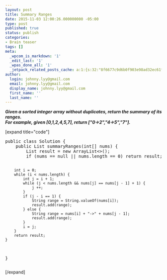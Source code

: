 ```yaml
---
layout: post
title: Summary Ranges
date: 2015-11-03 12:00:26.000000000 -05:00
type: post
published: true
status: publish
categories:
- Brain teaser
tags: []
meta:
  _wpcom_is_markdown: '1'
  _edit_last: '1'
  _wpas_done_all: '1'
  _jetpack_related_posts_cache: a:1:{s:32:"8f6677c9d6b0f903e98ad32ec61f8deb";a:2:{s:7:"expires";i:1465357548;s:7:"payload";a:3:{i:0;a:1:{s:2:"id";i:2006;}i:1;a:1:{s:2:"id";i:125;}i:2;a:1:{s:2:"id";i:1224;}}}}
author:
  login: johnny.lyy@gmail.com
  email: johnny.lyy@gmail.com
  display_name: johnny.lyy@gmail.com
  first_name: ''
  last_name: ''
---
```

<p><strong><em>Given a sorted integer array without duplicates, return the summary of its ranges.<br />
For example, given [0,1,2,4,5,7], return ["0->2","4->5","7"].</em></strong></p>
<p>[expand title="code"]</p>
<pre>
public class Solution {
    public List<string> summaryRanges(int[] nums) {
        List<string> result = new ArrayList<>();
        if (nums == null || nums.length == 0) return result;
        
        int i = 0;
        while (i < nums.length) {
            int j = i + 1;
            while (j < nums.length && nums[j] == nums[j - 1] + 1) {
                j ++;
            }
            if (j - i == 1) {
                String range = String.valueOf(nums[i]);
                result.add(range);
            } else {
                String range = nums[i] + "->" + nums[j - 1];
                result.add(range);
            }
            i = j;
        }
        return result;
    }
}
</string></string></pre>
<p>[/expand]</p>
